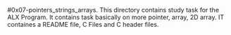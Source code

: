 #0x07-pointers_strings_arrays.
This directory contains study task for the ALX Program.
It contains task basically on more pointer, array, 2D array.
IT containes a README file, C Files and C header files.
